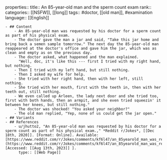 properties::
title:: An 85-year-old man and the sperm count exam
rank::
categories:: [[NSFW]], [[long]]
tags:: #doctor, [[old man]], #examination
language:: [[English]]

	- ## Content
		- An 85-year-old man was requested by his doctor for a sperm count as part of his physical exam.
		- The doctor gave the man a jar and said, "Take this jar home and bring back a semen sample tomorrow." The next day the 85-year-old man reappeared at the doctor's office and gave him the jar, which was as clean and empty as on the previous day.
		- The doctor asked, what happened and the man explained.
		  "Well, doc, it's like this --- first I tried with my right hand, but nothing.
		- Then I tried with my left hand, but still nothing.
		- Then I asked my wife for help.
		- She tried with her right hand, then with her left, still nothing.
		- She tried with her mouth, first with the teeth in, then with her teeth out, still nothing.
		- We even called up Arleen, the lady next door and she tried too, first with both hands, then an armpit, and she even tried squeezin' it between her knees, but still nothing."
		- The doctor was shocked! "You asked your neighbor?"
		- The old man replied, "Yep, none of us could get the jar open."
	- ## Variants
	- ## References
		- u/jhutto2, "An 85-year-old man was requested by his doctor for a sperm count as part of his physical exam.," *Reddit r/Jokes*, [[Dec 18th, 2020]]. [Format: Online]. Available: [https://www.reddit.com/r/Jokes/comments/kf6l47/an_85yearold_man_was_requested_by_his_doctor_for/](https://www.reddit.com/r/Jokes/comments/kf6l47/an_85yearold_man_was_requested_by_his_doctor_for/). [Accessed: [[Aug 13th, 2023]] ].
		  type:: [[Web Page]]